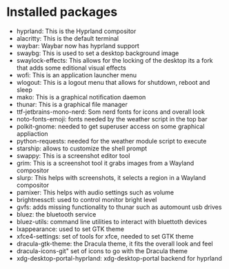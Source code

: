 # Installed packages

- hyprland: This is the Hyprland compositor
- alacritty: This is the default terminal
- waybar: Waybar now has hyprland support
- swaybg: This is used to set a desktop background image
- swaylock-effects: This allows for the locking of the desktop its a fork that adds some editional visual effects
- wofi: This is an application launcher menu
- wlogout: This is a logout menu that allows for shutdown, reboot and sleep
- mako: This is a graphical notification daemon
- thunar: This is a graphical file manager
- ttf-jetbrains-mono-nerd: Som nerd fonts for icons and overall look
- noto-fonts-emoji: fonts needed by the weather script in the top bar
- polkit-gnome: needed to get superuser access on some graphical appliaction
- python-requests: needed for the weather module script to execute
- starship: allows to customize the shell prompt
- swappy: This is a screenshot editor tool
- grim: This is a screenshot tool it grabs images from a Wayland compositor
- slurp: This helps with screenshots, it selects a region in a Wayland compositor
- pamixer: This helps with audio settings such as volume
- brightnessctl: used to control monitor bright level
- gvfs: adds missing functionality to thunar such as automount usb drives
- bluez: the bluetooth service
- bluez-utils: command line utilities to interact with bluettoth devices
- lxappearance: used to set GTK theme
- xfce4-settings: set of tools for xfce, needed to set GTK theme
- dracula-gtk-theme: the Dracula theme, it fits the overall look and feel
- dracula-icons-git" set of icons to go with the Dracula theme
- xdg-desktop-portal-hyprland: xdg-desktop-portal backend for hyprland